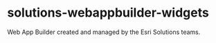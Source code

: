 solutions-webappbuilder-widgets
===============================

Web App Builder created and managed by the Esri Solutions teams.
